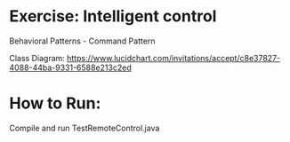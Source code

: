 # Exercise: Intelligent control
Behavioral Patterns - Command Pattern

Class Diagram:
https://www.lucidchart.com/invitations/accept/c8e37827-4088-44ba-9331-6588e213c2ed

# How to Run:

Compile and run TestRemoteControl.java
